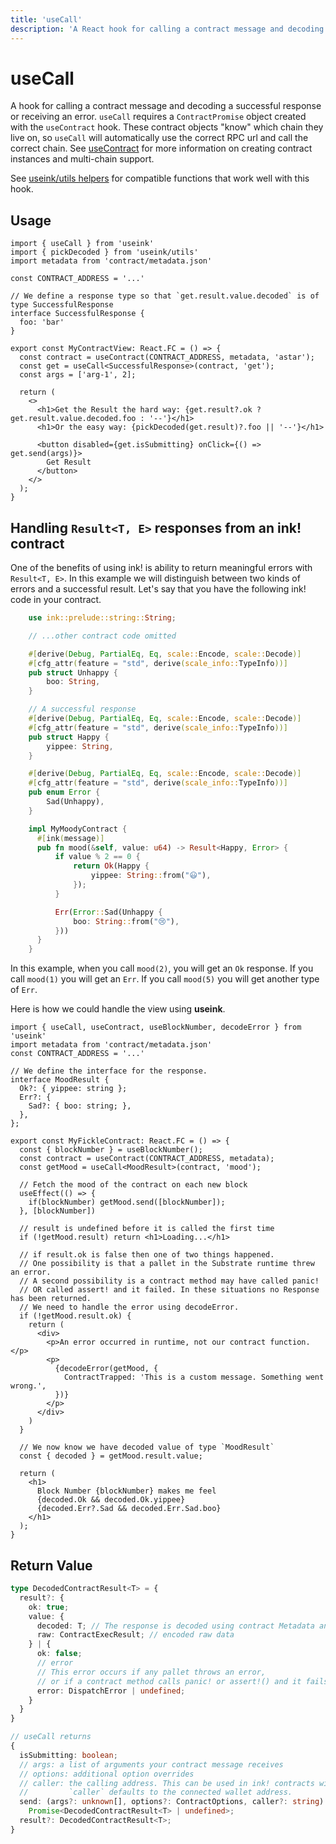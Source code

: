 ```yaml
---
title: 'useCall'
description: 'A React hook for calling a contract message and decoding the result.'
---
```


# useCall

A hook for calling a contract message and decoding a successful response or receiving an
error. `useCall` requires a `ContractPromise` object created with the `useContract` hook.
These contract objects "know" which chain they live on, so `useCall` will automatically
use the correct RPC url and call the correct chain. See
[useContract](/frontend/core/hooks/contracts/use-contract) for more information on
creating contract instances and multi-chain support.

See [useink/utils helpers](/frontend/utils/helpers) for compatible functions that work
well with this hook. 

## Usage

```tsx
import { useCall } from 'useink'
import { pickDecoded } from 'useink/utils'
import metadata from 'contract/metadata.json'

const CONTRACT_ADDRESS = '...'

// We define a response type so that `get.result.value.decoded` is of type SuccessfulResponse
interface SuccessfulResponse {
  foo: 'bar'
}

export const MyContractView: React.FC = () => {
  const contract = useContract(CONTRACT_ADDRESS, metadata, 'astar');
  const get = useCall<SuccessfulResponse>(contract, 'get');
  const args = ['arg-1', 2];

  return (
    <>
      <h1>Get the Result the hard way: {get.result?.ok ? get.result.value.decoded.foo : '--'}</h1>
      <h1>Or the easy way: {pickDecoded(get.result)?.foo || '--'}</h1>

      <button disabled={get.isSubmitting} onClick={() => get.send(args)}>
        Get Result
      </button>
    </>
  );
}
```

## Handling `Result<T, E>` responses from an ink! contract

One of the benefits of using ink! is ability to return meaningful errors with `Result<T,
E>`. In this example we will distinguish between two kinds of errors and a successful
result. Let's say that you have the following ink! code in your contract.

```rust
    use ink::prelude::string::String;

    // ...other contract code omitted

    #[derive(Debug, PartialEq, Eq, scale::Encode, scale::Decode)]
    #[cfg_attr(feature = "std", derive(scale_info::TypeInfo))]
    pub struct Unhappy {
        boo: String,
    }

    // A successful response
    #[derive(Debug, PartialEq, Eq, scale::Encode, scale::Decode)]
    #[cfg_attr(feature = "std", derive(scale_info::TypeInfo))]
    pub struct Happy {
        yippee: String,
    }

    #[derive(Debug, PartialEq, Eq, scale::Encode, scale::Decode)]
    #[cfg_attr(feature = "std", derive(scale_info::TypeInfo))]
    pub enum Error {
        Sad(Unhappy),
    }

    impl MyMoodyContract {
      #[ink(message)]
      pub fn mood(&self, value: u64) -> Result<Happy, Error> {
          if value % 2 == 0 {
              return Ok(Happy {
                  yippee: String::from("😃"),
              });
          }

          Err(Error::Sad(Unhappy {
              boo: String::from("😢"),
          }))
      }
    }
```

In this example, when you call `mood(2)`, you will get an `Ok` response. If you call
`mood(1)` you will get an `Err`. If you call `mood(5)` you will get another type of `Err`.

Here is how we could handle the view using **useink**.

```tsx
import { useCall, useContract, useBlockNumber, decodeError } from 'useink'
import metadata from 'contract/metadata.json'
const CONTRACT_ADDRESS = '...'

// We define the interface for the response.
interface MoodResult { 
  Ok?: { yippee: string }; 
  Err?: { 
    Sad?: { boo: string; },
  },
};

export const MyFickleContract: React.FC = () => {
  const { blockNumber } = useBlockNumber();
  const contract = useContract(CONTRACT_ADDRESS, metadata);
  const getMood = useCall<MoodResult>(contract, 'mood');

  // Fetch the mood of the contract on each new block
  useEffect(() => {
    if(blockNumber) getMood.send([blockNumber]);
  }, [blockNumber])

  // result is undefined before it is called the first time
  if (!getMood.result) return <h1>Loading...</h1>

  // if result.ok is false then one of two things happened.
  // One possibility is that a pallet in the Substrate runtime threw an error.
  // A second possibility is a contract method may have called panic! 
  // OR called assert! and it failed. In these situations no Response has been returned. 
  // We need to handle the error using decodeError.
  if (!getMood.result.ok) {
    return (
      <div>
        <p>An error occurred in runtime, not our contract function.</p>
        <p>
          {decodeError(getMood, {
            ContractTrapped: 'This is a custom message. Something went wrong.', 
          })}
        </p>
      </div>
    )
  }

  // We now know we have decoded value of type `MoodResult`
  const { decoded } = getMood.result.value;

  return (
    <h1>
      Block Number {blockNumber} makes me feel
      {decoded.Ok && decoded.Ok.yippee}
      {decoded.Err?.Sad && decoded.Err.Sad.boo}
    </h1>
  );
}
```

## Return Value

```ts
type DecodedContractResult<T> = {
  result?: {
    ok: true;
    value: {
      decoded: T; // The response is decoded using contract Metadata and of type `T`
      raw: ContractExecResult; // encoded raw data 
    } | {
      ok: false;
      // error
      // This error occurs if any pallet throws an error, 
      // or if a contract method calls panic! or assert!() and it fails.
      error: DispatchError | undefined; 
    }
  }
}

// useCall returns
{
  isSubmitting: boolean;
  // args: a list of arguments your contract message receives
  // options: additional option overrides
  // caller: the calling address. This can be used in ink! contracts with `self.env.caller()`
  //         `caller` defaults to the connected wallet address.
  send: (args?: unknown[], options?: ContractOptions, caller?: string) => 
    Promise<DecodedContractResult<T> | undefined>;
  result?: DecodedContractResult<T>;
}
```
